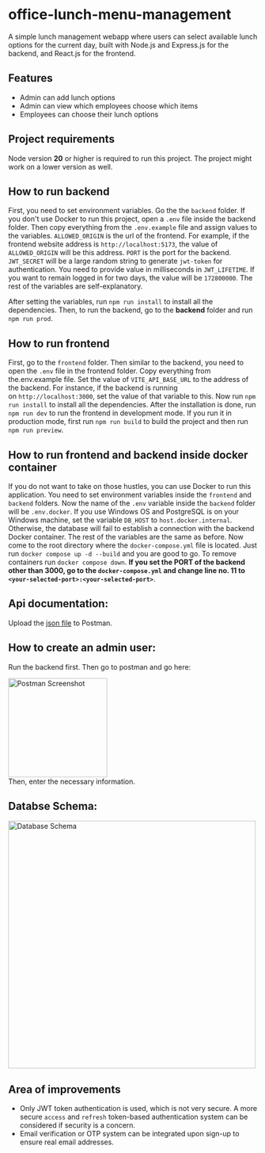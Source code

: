 # office-lunch-menu-management
A simple lunch management webapp where users can select available lunch options for the current day, built with Node.js and Express.js for the backend, and React.js for the frontend.

## Features
- Admin can add lunch options
- Admin can view which employees choose which items
- Employees can choose their lunch options

## Project requirements
Node version **20** or higher is required to run this project. The project might work on a lower version as well.

## How to run backend
First, you need to set environment variables. Go the the `backend` folder. If you don't use Docker to run this project, open a `.env` file inside the backend folder. Then copy everything from the `.env.example` file and assign values to the variables. `ALLOWED_ORIGIN` is the url of the frontend. For example, if the frontend website address is `http://localhost:5173`, the value of `ALLOWED_ORIGIN` will be this address. `PORT` is the port for the backend. `JWT_SECRET` will be a large random string to generate `jwt-token` for authentication. You need to provide value in milliseconds in `JWT_LIFETIME`. If you want to remain logged in for two days, the value will be `172800000`. The rest of the variables are self-explanatory.

After setting the variables, run `npm run install` to install all the dependencies. Then, to run the backend, go to the **backend** folder and run `npm run prod`.

## How to run frontend
First, go to the `frontend` folder. Then similar to the backend, you need to open the `.env` file in the frontend folder. Copy everything from the.env.example file. Set the value of `VITE_API_BASE_URL` to the address of the backend. For instance, if the backend is running on `http://localhost:3000`, set the value of that variable to this. Now run `npm run install` to install all the dependencies. After the installation is done, run `npm run dev` to run the frontend in development mode. If you run it in production mode, first run `npm run build` to build the project and then run `npm run preview`.

## How to run frontend and backend inside docker container
If you do not want to take on those hustles, you can use Docker to run this application. You need to set environment variables inside the `frontend` and `backend` folders. Now the name of the `.env` variable inside the `backend` folder will be `.env.docker`. If you use Windows OS and PostgreSQL is on your Windows machine, set the variable `DB_HOST` to `host.docker.internal`. Otherwise, the database will fail to establish a connection with the backend Docker container. The rest of the variables are the same as before. Now come to the root directory where the `docker-compose.yml` file is located. Just run `docker compose up -d --build` and you are good to go. To remove containers run `docker compose down`.
**If you set the PORT of the backend other than 3000, go to the `docker-compose.yml` and change line no. 11 to `<your-selected-port>:<your-selected-port>`**.

## Api documentation:
Upload the [json file](https://drive.google.com/file/d/1uiNmPZrtw3k8o08IVfGPG3YePVG7AKUL/view?usp=sharing) to Postman. 

## How to create an admin user:
Run the backend first. Then go to postman and go here:
<div>
  <img width="200px" height"250px" src="https://github.com/AtiqurRahmanAni/office-lunch-menu-management/assets/56642339/f9c8dd41-86d5-4a73-a12d-c66ff7298cd8" alt="Postman Screenshot">
</div>
Then, enter the necessary information.

## Databse Schema:
<div>
  <img width="500px" height"400px" src="https://github.com/AtiqurRahmanAni/office-lunch-menu-management/assets/56642339/fe93619a-d38f-4be0-8603-61d2b65fc582" alt="Database Schema">
</div>

## Area of improvements
- Only JWT token authentication is used, which is not very secure. A more secure `access` and `refresh` token-based authentication system can be considered if security is a concern.
- Email verification or OTP system can be integrated upon sign-up to ensure real email addresses.
